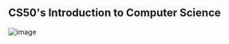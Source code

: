 **CS50's Introduction to Computer Science**
--------------------------------------------------------------------------------------------------
![image](https://github.com/user-attachments/assets/88649fee-6612-4b85-ba0b-34bfa1ae782a)
